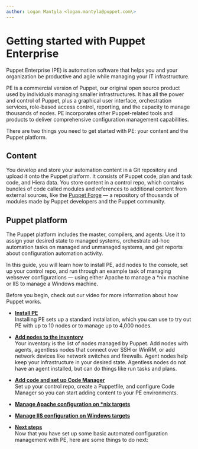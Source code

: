 ```yaml
---
author: Logan Mantyla <logan.mantyla@puppet.com\>
---
```


# Getting started with Puppet Enterprise

Puppet Enterprise \(PE\) is automation software that helps you and your organization be productive and agile while managing your IT infrastructure.

PE is a commercial version of Puppet, our original open source product used by individuals managing smaller infrastructures. It has all the power and control of Puppet, plus a graphical user interface, orchestration services, role-based access control, reporting, and the capacity to manage thousands of nodes. PE incorporates other Puppet-related tools and products to deliver comprehensive configuration management capabilities.

There are two things you need to get started with PE: your content and the Puppet platform.

## Content

You develop and store your automation content in a Git repository and upload it onto the Puppet platform. It consists of Puppet code, plan and task code, and Hiera data. You store content in a control repo, which contains bundles of code called modules and references to additional content from external sources, like the [Puppet Forge](https://forge.puppet.com/) — a repository of thousands of modules made by Puppet developers and the Puppet community.

## Puppet platform

The Puppet platform includes the master, compilers, and agents. Use it to assign your desired state to managed systems, orchestrate ad-hoc automation tasks on managed and unmanaged systems, and get reports about configuration automation activity.

In this guide, you will learn how to install PE, add nodes to the console, set up your control repo, and run through an example task of managing websever configurations — using either Apache to manage a \*nix machine or IIS to manage a Windows machine.

Before you begin, check out our video for more information about how Puppet works.



-   **[Install PE](install_pe_getting_started.md#)**  
Installing PE sets up a standard installation, which you can use to try out PE with up to 10 nodes or to manage up to 4,000 nodes.
-   **[Add nodes to the inventory](add_inventory.md#)**  
Your inventory is the list of nodes managed by Puppet. Add nodes with agents, agentless nodes that connect over SSH or WinRM, or add network devices like network switches and firewalls. Agent nodes help keep your infrastructure in your desired state. Agentless nodes do not have an agent installed, but can do things like run tasks and plans.
-   **[Add code and set up Code Manager](add_content.md#)**  
Set up your control repo, create a Puppetfile, and configure Code Manager so you can start adding content to your PE environments.
-   **[Manage Apache configuration on \*nix targets](manage_apach_configuration.md)**  

-   **[Manage IIS configuration on Windows targets](manage_iis_configuration.md)**  

-   **[Next steps](next_steps_getting_started_pe.md)**  
Now that you have set up some basic automated configuration management with PE, here are some things to do next:

